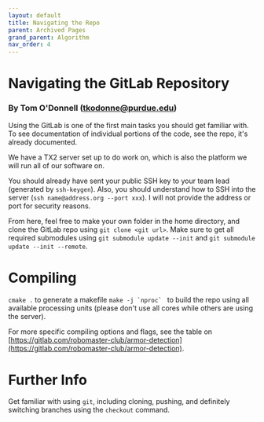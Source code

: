 ```yaml
---
layout: default
title: Navigating the Repo
parent: Archived Pages
grand_parent: Algorithm
nav_order: 4
---
```


# Navigating the GitLab Repository
### By Tom O'Donnell (tkodonne@purdue.edu)

 Using the GitLab is one of the first main tasks you should get familiar with. To see documentation of individual portions of the code, see the repo, it's already documented.

We have a TX2 server set up to do work on, which is also the platform we will run all of our software on.

You should already have sent your public SSH key to your team lead (generated by `ssh-keygen`). Also, 
you should understand how to SSH into the server (`ssh name@address.org --port xxx`). I will not provide the address or port for security reasons.

From here, feel free to make your own folder in the home directory, and clone the GitLab repo using `git clone <git url>`. Make sure to get all required submodules using `git submodule update --init` and `git submodule update --init --remote`.

# Compiling

`cmake .`  to generate a makefile
``make -j `nproc` `` to build the repo using all available processing units (please don't use all cores while others are using the server).

For more specific compiling options and flags, see the table on [https://gitlab.com/robomaster-club/armor-detection](https://gitlab.com/robomaster-club/armor-detection).

# Further Info
Get familiar with using `git`, including cloning, pushing, and definitely switching branches using the `checkout` command.
